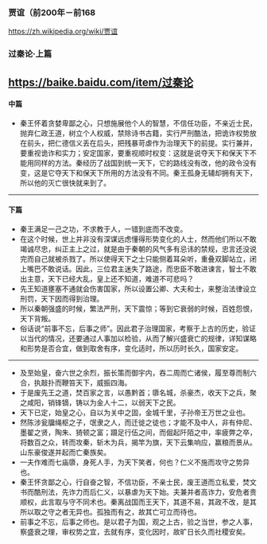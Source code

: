 ### 贾谊（前200年－前168
https://zh.wikipedia.org/wiki/贾谊
### 过秦论·上篇
https://baike.baidu.com/item/过秦论
---
#### 中篇
- 秦王怀着贪婪卑鄙之心，只想施展他个人的智慧，不信任功臣，不亲近士民，抛弃仁政王道，树立个人权威，禁除诗书古籍，实行严刑酷法，把诡诈权势放在前头，把仁德信义丢在后头，把残暴苛虐作为治理天下的前提。实行兼并，要重视诡诈和实力；安定国家，要重视顺时权变：这就是说夺天下和保天下不能用同样的方法。秦经历了战国到统一天下，它的路线没有改，他的政令没有变，这是它夺天下和保天下所用的方法没有不同。秦王孤身无辅却拥有天下，所以他的灭亡很快就来到了。
---
#### 下篇
- 秦王满足一己之功，不求教于人，一错到底而不改变。
- 在这个时候，世上并非没有深谋远虑懂得形势变化的人士，然而他们所以不敢竭诚尽忠，纠正主上之过，就是由于秦朝的风气多有忌讳的禁规，忠言还没说完而自己就被杀戮了。所以使得天下之士只能侧着耳朵听，重叠双脚站立，闭上嘴巴不敢说话。因此，三位君主迷失了路途，而忠臣不敢进谏言，智士不敢出主意，天下已经大乱，皇上还不知道，难道不可悲吗？
- 先王知道壅塞不通就会伤害国家，所以设置公卿、大夫和士，来整治法律设立刑罚，天下因而得到治理。
- 所以秦朝强盛的时候，繁法严刑，天下震惊；等到它衰弱的时候，百姓怨恨，天下背叛。
- 俗话说“前事不忘，后事之师”。因此君子治理国家，考察于上古的历史，验证以当代的情况，还要通过人事加以检验，从而了解兴盛衰亡的规律，详知谋略和形势是否合宜，做到取舍有序，变化适时，所以历时长久，国家安定。
---
- 及至始皇，奋六世之余烈，振长策而御宇内，吞二周而亡诸侯，履至尊而制六合，执敲扑而鞭笞天下，威振四海。
- 于是废先王之道，焚百家之言，以愚黔首；隳名城，杀豪杰，收天下之兵，聚之咸阳，销锋镝，铸以为金人十二，以弱天下之民。
- 天下已定，始皇之心，自以为关中之固，金城千里，子孙帝王万世之业也。
- 然陈涉瓮牖绳枢之子，氓隶之人，而迁徙之徒也；才能不及中人，非有仲尼、墨翟之贤，陶朱、猗顿之富；蹑足行伍之间，而倔起阡陌之中，率疲弊之卒，将数百之众，转而攻秦，斩木为兵，揭竿为旗，天下云集响应，赢粮而景从。山东豪俊遂并起而亡秦族矣。
- 一夫作难而七庙隳，身死人手，为天下笑者，何也？仁义不施而攻守之势异也。
- 秦王怀贪鄙之心，行自奋之智，不信功臣，不亲士民，废王道而立私爱，焚文书而酷刑法，先诈力而后仁义，以暴虐为天下始。夫兼并者高诈力，安危者贵顺权，此言取与守不同术也。秦离战国而王天下，其道不易，其政不改，是其所以取之守之者无异也。孤独而有之，故其亡可立而待也。
- 前事之不忘，后事之师也。是以君子为国，观之上古，验之当世，参之人事，察盛衰之理，审权势之宜，去就有序，变化因时，故旷日长久而社稷安矣。